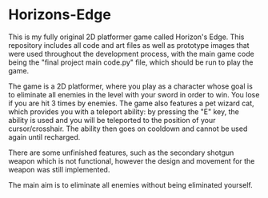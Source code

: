 # Horizons-Edge
This is my fully original 2D platformer game called Horizon's Edge. This repository includes all code and art files as well as prototype images that were used throughout the development process, with the main game code being the "final project main code.py" file, which should be run to play the game.

The game is a 2D platformer, where you play as a character whose goal is to eliminate all enemies in the level with your sword in order to win. You lose if you are hit 3 times by enemies. The game also features a pet wizard cat, which provides you with a teleport ability: by pressing the "E" key, the ability is used and you will be teleported to the position of your cursor/crosshair. The ability then goes on cooldown and cannot be used again until recharged.

There are some unfinished features, such as the secondary shotgun weapon which is not functional, however the design and movement for the weapon was still implemented.

The main aim is to eliminate all enemies without being eliminated yourself.
